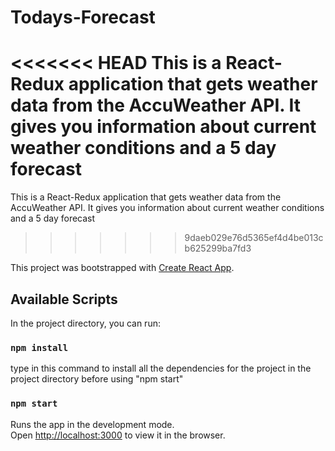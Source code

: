 # Todays-Forecast
<<<<<<< HEAD
This is a React-Redux application that gets weather data from the AccuWeather API. It gives you information about current weather conditions and a 5 day forecast 
=======
This is a React-Redux application that gets weather data from the AccuWeather API. It gives you information about current weather conditions and a 5 day forecast
>>>>>>> 9daeb029e76d5365ef4d4be013cb625299ba7fd3

This project was bootstrapped with [Create React App](https://github.com/facebook/create-react-app).

## Available Scripts

In the project directory, you can run:

### `npm install`
type in this command to install all the dependencies for the project in the project directory before using "npm start" 

### `npm start`

Runs the app in the development mode.<br />
Open [http://localhost:3000](http://localhost:3000) to view it in the browser.
